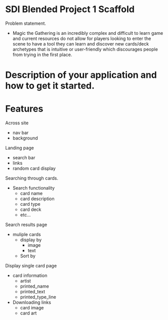 # SDI Blended Project 1 Scaffold
Problem statement.
- Magic the Gathering is an incredibly complex and difficult to learn game and current resources do not allow for players looking to enter the scene to have a tool they can learn and discover new cards/deck archetypes that is intuitive or user-friendly which discourages people from trying in the first place.

# Description of your application and how to get it started.

# Features
Across site
- nav bar
- background

Landing page
- search bar
- links
- random card display

Searching through cards.
- Search functionality
  - card name
  - card description
  - card type
  - card deck
  - etc...

Search results page
- muliple cards
  - display by
    - image
    - text
  - Sort by

Display single card page
- card information
  - artist
  - printed_name
  - printed_text
  - printed_type_line
- Downloading links
  - card image
  - card art
